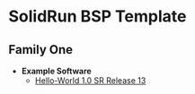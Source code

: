 # SolidRun BSP Template

## Family One

- **Example Software**
  - [Hello-World 1.0 SR Release 13](https://github.com/SolidRun/documentation/blob/bsp/template/software.md)
